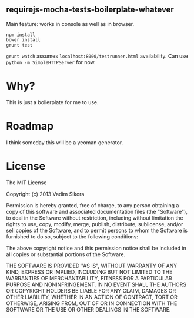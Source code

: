 ## requirejs-mocha-tests-boilerplate-whatever

Main feature: works in console as well as in browser.

```
npm install
bower install
grunt test
```

`grunt watch` assumes `localhost:8000/testrunner.html` availability.
Can use `python -m SimpleHTTPServer` for now.

# Why?

This is just a boilerplate for me to use.

# Roadmap

I think someday this will be a yeoman generator.

# License

The MIT License

Copyright (c) 2013 Vadim Sikora

Permission is hereby granted, free of charge, to any person obtaining a copy of this software and associated documentation files (the "Software"), to deal in the Software without restriction, including without limitation the rights to use, copy, modify, merge, publish, distribute, sublicense, and/or sell copies of the Software, and to permit persons to whom the Software is furnished to do so, subject to the following conditions:

The above copyright notice and this permission notice shall be included in all copies or substantial portions of the Software.

THE SOFTWARE IS PROVIDED "AS IS", WITHOUT WARRANTY OF ANY KIND, EXPRESS OR IMPLIED, INCLUDING BUT NOT LIMITED TO THE WARRANTIES OF MERCHANTABILITY, FITNESS FOR A PARTICULAR PURPOSE AND NONINFRINGEMENT. IN NO EVENT SHALL THE AUTHORS OR COPYRIGHT HOLDERS BE LIABLE FOR ANY CLAIM, DAMAGES OR OTHER LIABILITY, WHETHER IN AN ACTION OF CONTRACT, TORT OR OTHERWISE, ARISING FROM, OUT OF OR IN CONNECTION WITH THE SOFTWARE OR THE USE OR OTHER DEALINGS IN THE SOFTWARE.
